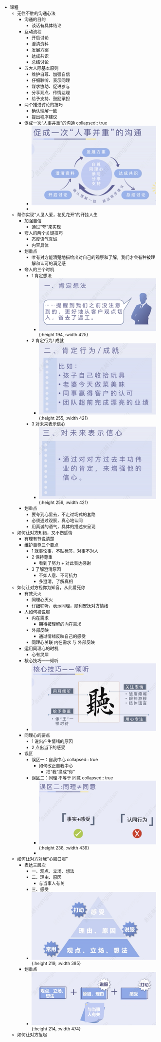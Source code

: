 - 课程
	- 无往不胜的沟通心法
		- 沟通的目的
			- 谈话有具体结论
		- 互动流程
			- 开启讨论
			- 澄清资料
			- 发展方案
			- 达成共识
			- 总结讨论
		- 五大人际基本原则
			- 维护自尊、加强自信
			- 仔细聆听、表示同理
			- 谋求协助、促进参与
			- 分享观点、传情达理
			- 给予支持、鼓励承担
		- 两个推进讨论的技巧
			- 确认理解一致
			- 提出程序建议
		- 促成一次“人事并重”的沟通
		  collapsed:: true
			- ![image.png](../assets/image_1661005929897_0.png)
			-
	- 帮你实现“人见人爱，花见花开”的开挂人生
		- 加强自信
			- 通过“夸”来实现
		- 夸人的两个关键技巧
			- 态度语气真诚
			- 内容具体
		- 划重点
			- 唯有对方能清楚地描绘出对自己的观察和了解，我们才会有种被理解和认可的满足感
		- 夸人的三个时机
			- 1 肯定想法
				- ![image.png](../assets/image_1661008819697_0.png){:height 194, :width 425}
			- 2 肯定行为/ 成就
				- ![image.png](../assets/image_1661008840919_0.png){:height 255, :width 421}
			- 3 对未来表示信心
				- ![image.png](../assets/image_1661008886450_0.png){:height 259, :width 421}
		- 划重点
			- 要夸到心里去，不走过场式的套路
			- 必须通过观察，真心地认同
			- 用真诚的语气，具体的描述来呈现
	- 如何让对方知错，又不伤感情
		- 有理有节说清楚
		- 维护自尊三个要点
			- 1 就事论事，不贴标签，对事不对人
			- 2 保持尊重
				- 看到了努力 + 对此表达感谢
			- 3 了解澄清原因
				- 不如人意、不可抗力
				- 多澄清，了解真相
	- 如何让对方视你为知音，从此爱死你
		- 有效灭火
			- 同理心灭火
			- 仔细聆听，表示同理，顺利安抚对方情绪
		- 人如何被说服
			- 内在需求
				- 期待被理解的内在需求
			- 外部反映
				- 通过情绪反映自己的感受
			- 同理心关联 内在需求 与 外部反映
		- 运用同理心的时机
			- 心有灵犀
		- 核心技巧——倾听
			- ![image.png](../assets/image_1661009626677_0.png)
		- 同理心的要点
			- 1 说出产生情绪的原因
			- 2 点出当下的感受
		- 误区
			- 误区一：自我中心
			  collapsed:: true
				- 如何改正自我中心
					- 把“我”换成“你”
			- 误区二：同理 不等于 同意
			  collapsed:: true
				- ![image.png](../assets/image_1661009849913_0.png){:height 238, :width 439}
				-
	- 如何让对方对我“心服口服”
		- 表达三层次
			- 一、观点、立场、想法
			- 二、理由、原因
				- 与当事人有关
			- 三、感受
			- ![image.png](../assets/image_1661011251458_0.png){:height 219, :width 385}
		- 划重点
			- ![image.png](../assets/image_1661011378050_0.png){:height 214, :width 474}
	- 如何让对方担起